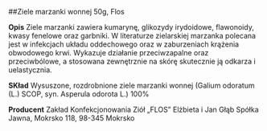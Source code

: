 ##Ziele marzanki wonnej 50g, Flos

**Opis** Ziele marzanki zawiera kumarynę, glikozydy irydoidowe, flawonoidy, kwasy fenelowe oraz garbniki. W literaturze zielarskiej marzanka polecana jest w infekcjach układu oddechowego oraz w zaburzeniach krążenia obwodowego krwi. Wykazuje działanie przeciwzapalne oraz przeciwbólowe, a stosowana zewnętrznie na skórę skutecznie ją odkarza i uelastycznia.

**SKład** Wysuszone, rozdrobnione ziele marzanki wonnej (Galium odoratum (L.) SCOP, syn. Asperula odorota L.) 100%

**Producent** Zakład Konfekcjonowania Ziół „FLOS” Elżbieta i Jan Głąb Spółka Jawna, Mokrsko 118, 98-345 Mokrsko
